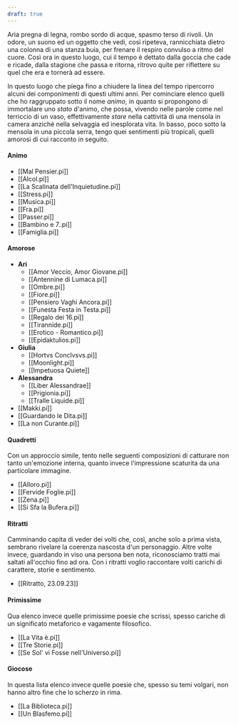 ```yaml
---
draft: true
---
```


Aria pregna di legna, rombo sordo di acque, spasmo terso di rivoli. Un odore, un suono ed un oggetto che vedi, così ripeteva, rannicchiata dietro una colonna di una stanza buia, per frenare il respiro convulso a ritmo del cuore. Così ora in questo luogo, cui il tempo è dettato dalla goccia che cade e ricade, dalla stagione che passa e ritorna, ritrovo quite per riflettere su quel che era e tornerà ad essere.

In questo luogo che piega fino a chiudere la linea del tempo ripercorro alcuni dei componimenti di questi ultimi anni. Per cominciare elenco quelli che ho raggruppato sotto il nome _animo_, in quanto si propongono di immortalare uno _stato_ d'animo, che possa, vivendo nelle parole come nel terriccio di un vaso, effettivamente _stare_ nella cattività di una mensola in camera anziché nella selvaggia ed inesplorata vita. In basso, poco sotto la mensola  in una piccola serra, tengo quei sentimenti più tropicali, quelli amorosi di cui racconto in seguito.
#### Animo
- [[Mal Pensier.pi]]
- [[Alcol.pi]]
- [[La Scalinata dell'Inquietudine.pi]]
- [[Stress.pi]]
- [[Musica.pi]]
- [[Fra.pi]]
- [[Passer.pi]]
- [[Bambino e 7..pi]]
- [[Famiglia.pi]]
#### Amorose
- **Ari**
	- [[Amor Veccio, Amor Giovane.pi]]
	- [[Antennine di Lumaca.pi]]
	- [[Ombre.pi]]
	- [[Fiore.pi]]
	- [[Pensiero Vaghi Ancora.pi]]
	- [[Funesta Festa in Testa.pi]]
	- [[Regalo dei 16.pi]]
	- [[Tirannide.pi]]
	- [[Erotico - Romantico.pi]]
	- [[Epidaktulios.pi]]
- **Giulia**
	- [[Hortvs Conclvsvs.pi]]
	- [[Moonlight.pi]]
	- [[Impetuosa Quiete]]
- **Alessandra**
	- [[Liber Alessandrae]]
	- [[Prigionia.pi]]
	- [[Tralle Liquide.pi]]
- [[Makki.pi]]
- [[Guardando le Dita.pi]]
- [[La non Curante.pi]]
#### Quadretti
Con un approccio simile, tento nelle seguenti composizioni di catturare non tanto un'emozione interna, quanto invece l'impressione scaturita da una particolare immagine. 
- [[Alloro.pi]]
- [[Fervide Foglie.pi]]
- [[Zena.pi]]
- [[Si Sfa la Bufera.pi]]
#### Ritratti
Camminando capita di veder dei volti che, così, anche solo a prima vista, sembrano rivelare la coerenza nascosta d'un personaggio. Altre volte invece, guardando in viso una persona ben nota, riconosciamo tratti mai saltati all'occhio fino ad ora. Con i ritratti voglio raccontare volti carichi di carattere, storie e sentimento.
- [[Ritratto, 23.09.23]]
#### Primissime
Qua elenco invece quelle primissime poesie che scrissi, spesso cariche di un significato metaforico e vagamente filosofico.
- [[La Vita è.pi]]
- [[Tre Storie.pi]]
- [[Se Sol' vi Fosse nell'Universo.pi]]
#### Giocose
In questa lista elenco invece quelle poesie che, spesso su temi volgari, non hanno altro fine che lo scherzo in rima.
- [[La Biblioteca.pi]]
- [[Un Blasfemo.pi]]
